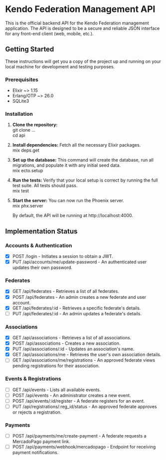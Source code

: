 # **Kendo Federation Management API**

This is the official backend API for the Kendo Federation management application.
The API is designed to be a secure and reliable JSON interface for any front-end client (web, mobile, etc.).

## **Getting Started**

These instructions will get you a copy of the project up and running on your local machine for development and testing purposes.

### **Prerequisites**

* Elixir \~\> 1.15  
* Erlang/OTP \~\> 26.0  
* SQLite3

### **Installation**

1. **Clone the repository:**  
   git clone ...  
   cd api

2. **Install dependencies:**
   Fetch all the necessary Elixir packages.  
   mix deps.get

3. **Set up the database:**
   This command will create the database, run all migrations, and populate it with any initial seed data.  
   mix ecto.setup

4. **Run the tests:**
   Verify that your local setup is correct by running the full test suite. All tests should pass.  
   mix test

5. **Start the server:**
   You can now run the Phoenix server.  
   mix phx.server

   By default, the API will be running at http://localhost:4000.

## Implementation Status

### Accounts & Authentication

* [x] POST /login - Initiates a session to obtain a JWT.
* [x] PUT /api/accounts/me/update-password - An authenticated user updates their own password.

### Federates

* [x] GET /api/federates - Retrieves a list of all federates.
* [x] POST /api/federates - An admin creates a new federate and user account.
* [x] GET /api/federates/:id - Retrieves a specific federate's details.
* [ ] PUT /api/federates/:id - An admin updates a federate's details.

### Associations

* [x] GET /api/associations - Retrieves a list of all associations.
* [x] POST /api/associations - Creates a new association.
* [x] PUT /api/associations/:id - Updates an association's name.
* [x] GET /api/associations/me - Retrieves the user's own association details.
* [ ] GET /api/associations/me/registrations - An approved federate views pending registrations for their association.

### Events & Registrations

* [ ] GET /api/events - Lists all available events.
* [ ] POST /api/events - An administrator creates a new event.
* [ ] POST /api/events/:id/register - A federate registers for an event.
* [ ] PUT /api/registrations/:reg_id/status - An approved federate approves or rejects a registration.

### Payments

* [ ] POST /api/payments/me/create-payment - A federate requests a MercadoPago payment link.
* [ ] POST /api/payments/webhook/mercadopago - Endpoint for receiving payment notifications.
